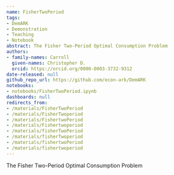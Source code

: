 ```yaml
---
name: FisherTwoPeriod
tags:
- DemARK
- Demonstration
- Teaching
- Notebook
abstract: The Fisher Two-Period Optimal Consumption Problem
authors:
- family-names: Carroll
  given-names: Christopher D.
  orcid: https://orcid.org/0000-0003-3732-9312
date-released: null
github_repo_url: https://github.com/econ-ark/DemARK
notebooks:
- notebooks/FisherTwoPeriod.ipynb
dashboards: null
redirects_from:
- /materials/FisherTwoPeriod
- /materials/FisherTwoperiod
- /materials/FishertwoPeriod
- /materials/Fishertwoperiod
- /materials/fisherTwoPeriod
- /materials/fisherTwoperiod
- /materials/fishertwoPeriod
- /materials/fishertwoperiod
---
```


The Fisher Two-Period Optimal Consumption Problem

